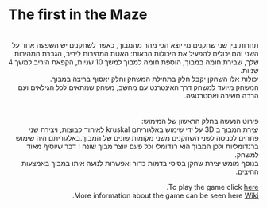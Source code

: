 # The first in the Maze

<div dir='rtl' lang='he'>

<br />
תחרות בין שני שחקנים מי יוצא הכי מהר מהמבוך, כאשר לשחקנים יש השפעה אחד על השני והם יכולים להפעיל את היכולות הבאות:
האטת המהירות ליריב,
הגברת המהירות שלך,
שבירת חומה במבוך,
הוספת חומה למבוך למשך 10 שניות,
הקפאת היריב למשך 4 שניות.
<br />
יכולות אלו השחקן יקבל חלק בתחילת המשחק וחלק יאסוף בריצה במבוך.<br />
המשחק מיועד למשחק דרך האינטרנט עם מחשב,
משחק שמתאים לכל הגילאים ועם הרבה חשיבה ואסטרטגיה.<br />
</br></br>
פירוט הנעשה בחלק הראשון של המימוש:</br>
יצירת המבוך ב 3D על ידי שימוש באלגוריתם kruskal לאיחוד קבוצות, ויצירת שני פתחים לכניסה לשני השחקנים משני מקומות שונים של המבוך.באלגוריתם היה שימוש ברנדומליות ולכן המבוך הוא רנדומלי וכל פעם יווצר מבוך שונה ! דבר שיוסיף מאוד למשחק.
</br>
בנוסף מומש יצירת שחקן בסיסי בדמות כדור ואפשרות לנועה איתו במבוך באמצעות החיצים.
</br>

To play the game click [here](https://daniel-zaken.itch.io/the-first-in-the-maze).
<br />
More information about the game can be seen here [Wiki](https://github.com/GameDevelopment-Daniel/The_first_in_the_Maze/wiki).
